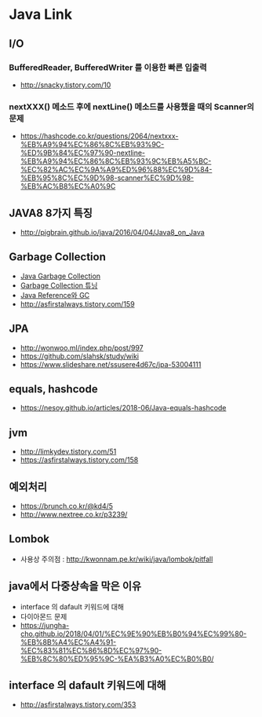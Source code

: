 # Java Link
## I/O
### BufferedReader, BufferedWriter 를 이용한 빠른 입출력
* http://snacky.tistory.com/10

### nextXXX() 메소드 후에 nextLine() 메소드를 사용했을 때의 Scanner의 문제
* https://hashcode.co.kr/questions/2064/nextxxx-%EB%A9%94%EC%86%8C%EB%93%9C-%ED%9B%84%EC%97%90-nextline-%EB%A9%94%EC%86%8C%EB%93%9C%EB%A5%BC-%EC%82%AC%EC%9A%A9%ED%96%88%EC%9D%84-%EB%95%8C%EC%9D%98-scanner%EC%9D%98-%EB%AC%B8%EC%A0%9C

## JAVA8 8가지 특징
* http://pigbrain.github.io/java/2016/04/04/Java8_on_Java

## Garbage Collection
* [Java Garbage Collection](http://d2.naver.com/helloworld/1329)
* [Garbage Collection 튜닝](http://d2.naver.com/helloworld/37111)
* [Java Reference와 GC](http://d2.naver.com/helloworld/329631)
* http://asfirstalways.tistory.com/159

## JPA
* http://wonwoo.ml/index.php/post/997
* https://github.com/slahsk/study/wiki
* https://www.slideshare.net/ssusere4d67c/jpa-53004111

## equals, hashcode
* https://nesoy.github.io/articles/2018-06/Java-equals-hashcode

## jvm
* http://limkydev.tistory.com/51
* https://asfirstalways.tistory.com/158

## 예외처리
* https://brunch.co.kr/@kd4/5
* http://www.nextree.co.kr/p3239/

## Lombok 
* 사용상 주의점 : http://kwonnam.pe.kr/wiki/java/lombok/pitfall

## java에서 다중상속을 막은 이유
* interface 의 dafault 키워드에 대해
* 다이아몬드 문제
* https://jungha-cho.github.io/2018/04/01/%EC%9E%90%EB%B0%94%EC%99%80-%EB%8B%A4%EC%A4%91-%EC%83%81%EC%86%8D%EC%97%90-%EB%8C%80%ED%95%9C-%EA%B3%A0%EC%B0%B0/

## interface 의 dafault 키워드에 대해
* http://asfirstalways.tistory.com/353
